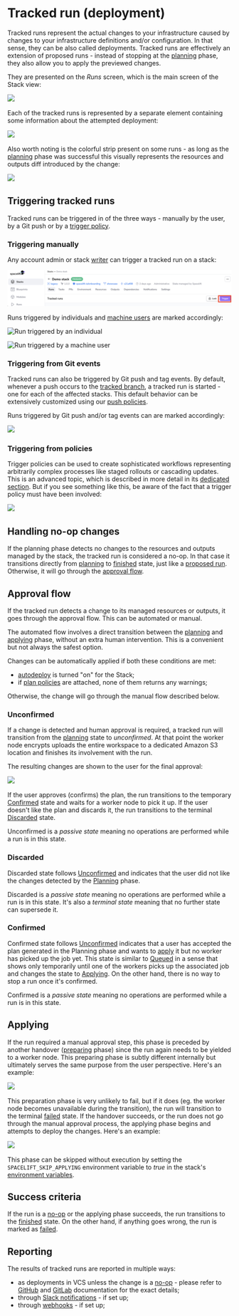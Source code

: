 # Tracked run (deployment)

Tracked runs represent the actual changes to your infrastructure caused by changes to your infrastructure definitions and/or configuration. In that sense, they can be also called deployments. Tracked runs are effectively an extension of proposed runs - instead of stopping at the [planning](proposed.md#planning) phase, they also allow you to apply the previewed changes.

They are presented on the _Runs_ screen, which is the main screen of the Stack view:

![](../../assets/screenshots/Runs_·_Vendor_Releases_Watcher.png)

Each of the tracked runs is represented by a separate element containing some information about the attempted deployment:

![](<../../assets/screenshots/Runs_·_Vendor_Releases_Watcher (1).png>)

Also worth noting is the colorful strip present on some runs - as long as the [planning](proposed.md#planning) phase was successful this visually represents the resources and outputs diff introduced by the change:

![](../../assets/screenshots/Runs_·_prod-infra-ireland.png)

## Triggering tracked runs

Tracked runs can be triggered in of the three ways - manually by the user, by a Git push or by a [trigger policy](../policy/trigger-policy.md).

### Triggering manually

Any account admin or stack [writer](../policy/stack-access-policy.md) can trigger a tracked run on a stack:

![](../../assets/screenshots/triggerrunsc.png)

Runs triggered by individuals and [machine users](../../integrations/api.md#api-key-management) are marked accordingly:

![Run triggered by an individual](../../assets/screenshots/Runs_·_Terraform_starter.png)

![Run triggered by a machine user](../../assets/screenshots/Runs_·_Datadog_Synthetics__prod_.png)

### Triggering from Git events

Tracked runs can also be triggered by Git push and tag events. By default, whenever a push occurs to the [tracked branch](../stack/stack-settings.md#repository-and-branch), a tracked run is started - one for each of the affected stacks. This default behavior can be extensively customized using our [push policies](../policy/push-policy/README.md).

Runs triggered by Git push and/or tag events can are marked accordingly:

![](<../../assets/screenshots/Runs_·_Vendor_Releases_Watcher (2).png>)

### Triggering from policies

Trigger policies can be used to create sophisticated workflows representing arbitrarily complex processes like staged rollouts or cascading updates. This is an advanced topic, which is described in more detail in its [dedicated section](../policy/trigger-policy.md). But if you see something like this, be aware of the fact that a trigger policy must have been involved:

![](../../assets/screenshots/Runs_·_Managed_stack.png)

## Handling no-op changes

If the planning phase detects no changes to the resources and outputs managed by the stack, the tracked run is considered a no-op. In that case it transitions directly from [planning](proposed.md#planning) to [finished](./README.md#finished) state, just like a [proposed run](proposed.md). Otherwise, it will go through the [approval flow](tracked.md#approval-flow).

## Approval flow

If the tracked run detects a change to its managed resources or outputs, it goes through the approval flow. This can be automated or manual.

The automated flow involves a direct transition between the [planning](proposed.md#planning) and [applying](tracked.md#applying) phase, without an extra human intervention. This is a convenient but not always the safest option.

Changes can be automatically applied if both these conditions are met:

- [autodeploy](../stack/stack-settings.md#autodeploy) is turned "on" for the Stack;
- if [plan policies](../policy/terraform-plan-policy.md) are attached, none of them returns any warnings;

Otherwise, the change will go through the manual flow described below.

### Unconfirmed

If a change is detected and human approval is required, a tracked run will transition from the [planning](proposed.md#planning) state to _unconfirmed_. At that point the worker node encrypts uploads the entire workspace to a dedicated Amazon S3 location and finishes its involvement with the run.

The resulting changes are shown to the user for the final approval:

![](../../assets/screenshots/01DTD3GK6HARX0ZD0Z2RDM5KGD_·_End-to-end_testing.png)

If the user approves (confirms) the plan, the run transitions to the temporary [Confirmed](tracked.md#confirmed) state and waits for a worker node to pick it up. If the user doesn't like the plan and discards it, the run transitions to the terminal [Discarded](tracked.md#discarded) state.

Unconfirmed is a _passive state_ meaning no operations are performed while a run is in this state.

### Discarded

Discarded state follows [Unconfirmed](tracked.md#unconfirmed) and indicates that the user did not like the changes detected by the [Planning](proposed.md#planning) phase.

Discarded is a _passive state_ meaning no operations are performed while a run is in this state. It's also a _terminal state_ meaning that no further state can supersede it.

### Confirmed

Confirmed state follows [Unconfirmed](tracked.md#unconfirmed) indicates that a user has accepted the plan generated in the Planning phase and wants to [apply](tracked.md#applying) it but no worker has picked up the job yet. This state is similar to [Queued](./README.md#queued) in a sense that shows only temporarily until one of the workers picks up the associated job and changes the state to [Applying](#applying). On the other hand, there is no way to stop a run once it's confirmed.

Confirmed is a _passive state_ meaning no operations are performed while a run is in this state.

## Applying

If the run required a manual approval step, this phase is preceded by another handover ([preparing](./README.md#preparing) phase) since the run again needs to be yielded to a worker node. This preparing phase is subtly different internally but ultimately serves the same purpose from the user perspective. Here's an example:

![](../../assets/screenshots/Retract_the_test_·_Datadog_Pulumi.png)

This preparation phase is very unlikely to fail, but if it does (eg. the worker node becomes unavailable during the transition), the run will transition to the terminal [failed](./README.md#failed) state. If the handover succeeds, or the run does not go through the manual approval process, the applying phase begins and attempts to deploy the changes. Here's an example:

![](../../assets/screenshots/Use_config_for_target_repo__·_Vendor_Releases_Watcher.png)

This phase can be skipped without execution by setting the `SPACELIFT_SKIP_APPLYING` environment variable to _true_ in the stack's [environment variables](../stack/stack-settings.md#environment-variables).

## Success criteria

If the run is a [no-op](tracked.md#handling-no-op-changes) or the applying phase succeeds, the run transitions to the [finished](./README.md#finished) state. On the other hand, if anything goes wrong, the run is marked as [failed](./README.md#failed).

## Reporting

The results of tracked runs are reported in multiple ways:

- as deployments in VCS unless the change is a [no-op](tracked.md#handling-no-op-changes) - please refer to [GitHub](../../integrations/source-control/github.md) and [GitLab](../../integrations/source-control/gitlab.md) documentation for the exact details;
- through [Slack notifications](../../integrations/chatops/slack.md) - if set up;
- through [webhooks](../../integrations/webhooks.md) - if set up;
